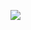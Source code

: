 [![](https://mermaid.ink/img/pako:eNplUstqAzEM_BXhUwKhp55yC2kpvZWG3AxF7Cobw9raynZJGvIx_Zb-WLWx86J7sSWPRjNaHUzDLZm5WT4uOSTaJRtAv-RST1BT8OSwE_SwYYElCgeExTDYULBvJJHDJEeSGVizjvn3RxxbcxtBy4BD7xpM7ovhMxMM2hm0CLIHz4nFxYTAGQaMETtywg_WTEuT1T4m8pN4OkZiFQBaX-TE0mxxbTCgKJd0GNw3CjQFBhSSEOQqKhb-OxvYehdOZONFJQm2LJX_kgKG6EYpCAQdCYXGaTJCq-g72iL843mXJjpKkoD96mJiVTnUyBt26FUeVy_np1JUDQ3CDelwRMMzHCaRINCYP5ma3nZ_p77-mOvk1hEvYx3fq-Mr4KX6uUOdn_-beNUl0fWAhv2pwsyMJ_HoWt2rw8hgTdqSJ2vmem1pg7lP1thwVCjmxKt9aMw8SaaZEc7d1sw32EeN8tBiorp_BXL8A_dP8Jw?type=png)](https://mermaid.live/edit#pako:eNplUstqAzEM_BXhUwKhp55yC2kpvZWG3AxF7Cobw9raynZJGvIx_Zb-WLWx86J7sSWPRjNaHUzDLZm5WT4uOSTaJRtAv-RST1BT8OSwE_SwYYElCgeExTDYULBvJJHDJEeSGVizjvn3RxxbcxtBy4BD7xpM7ovhMxMM2hm0CLIHz4nFxYTAGQaMETtywg_WTEuT1T4m8pN4OkZiFQBaX-TE0mxxbTCgKJd0GNw3CjQFBhSSEOQqKhb-OxvYehdOZONFJQm2LJX_kgKG6EYpCAQdCYXGaTJCq-g72iL843mXJjpKkoD96mJiVTnUyBt26FUeVy_np1JUDQ3CDelwRMMzHCaRINCYP5ma3nZ_p77-mOvk1hEvYx3fq-Mr4KX6uUOdn_-beNUl0fWAhv2pwsyMJ_HoWt2rw8hgTdqSJ2vmem1pg7lP1thwVCjmxKt9aMw8SaaZEc7d1sw32EeN8tBiorp_BXL8A_dP8Jw)
